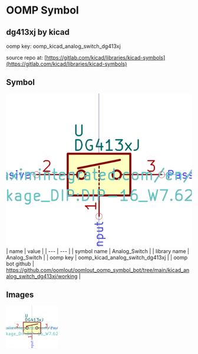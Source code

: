 # OOMP Symbol  
## dg413xj  by kicad  
  
oomp key: oomp_kicad_analog_switch_dg413xj  
  
source repo at: [https://gitlab.com/kicad/libraries/kicad-symbols](https://gitlab.com/kicad/libraries/kicad-symbols)  
## Symbol  
  
[![working.png](working_600.png)](working.png)  
| name | value | 
| --- | --- | 
| symbol name | Analog_Switch | 
| library name | Analog_Switch | 
| oomp key | oomp_kicad_analog_switch_dg413xj | 
| oomp bot github | https://github.com/oomlout/oomlout_oomp_symbol_bot/tree/main/kicad_analog_switch_dg413xj/working | 
## Images  
  
[![working.png](working_140.png)](working.png)  
